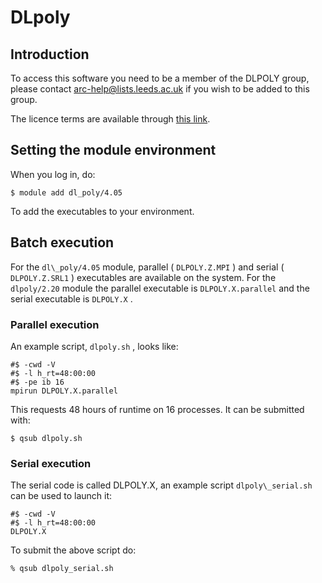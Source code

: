 
# DLpoly

## Introduction

To access this software you need to be a member of the DLPOLY group,
please contact <arc-help@lists.leeds.ac.uk> if you wish to be added to
this group.

The licence terms are available through [this
link](https://arc.leeds.ac.uk/software/applications/dlpoly/dlpoly-licence-conditions/).

## Setting the module environment

When you log in, do:

    $ module add dl_poly/4.05

To add the executables to your environment.

## Batch execution

For the `dl\_poly/4.05`
module, parallel ( `DLPOLY.Z.MPI` ) and serial ( `DLPOLY.Z.SRL1` ) executables are available on the system.
For the `dlpoly/2.20` module
the parallel executable is `DLPOLY.X.parallel` and the serial executable is
`DLPOLY.X` .

### Parallel execution

An example script, `dlpoly.sh` , looks like:

    #$ -cwd -V 
    #$ -l h_rt=48:00:00
    #$ -pe ib 16
    mpirun DLPOLY.X.parallel 

This requests 48 hours of runtime on 16 processes. It can be submitted
with:

    $ qsub dlpoly.sh

### Serial execution

The serial code is called DLPOLY.X, an example script
`dlpoly\_serial.sh` can be
used to launch it:

    #$ -cwd -V 
    #$ -l h_rt=48:00:00
    DLPOLY.X 

To submit the above script do:

    % qsub dlpoly_serial.sh 